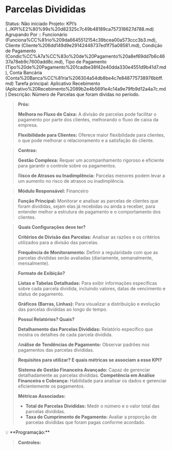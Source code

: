 # Parcelas Divididas

Status: Não iniciado
Projeto: KPI’s (../KPI%E2%80%99s%20d82325c7c49b48189ca757318627d788.md)
Agrupando Por :: Funcionário (Funciona%CC%81rio%209da6645512154c39bcea00a573ccc3b3.md), Cliente (Cliente%206dd149d9e29142448737ed1f75a08581.md), Condição de Pagamento (Condic%CC%A7a%CC%83o%20de%20Pagamento%20a8ef69dd7b6c4637a78eb9c7600add8c.md), Tipo de Pagamento (Tipo%20de%20Pagamento%201cadbe38f42e40dda330e4551d9b41d7.md), Conta Bancária (Conta%20Banca%CC%81ria%206304a54db8be4c7e848775738976bbff.md)
Tarefa principal: Aplicativo Recebimento (Aplicativo%20Recebimento%2089b2e4b5691e4c14a9e79fb9d12a4a7c.md)
Descrição: Número de Parcelas que foram dividas no período.

> **Prós:**
> 
> 
> **Melhora no Fluxo de Caixa:** A divisão de parcelas pode facilitar o pagamento por parte dos clientes, melhorando o fluxo de caixa da empresa.
> 
> **Flexibilidade para Clientes:** Oferece maior flexibilidade para clientes, o que pode melhorar o relacionamento e a satisfação do cliente.
> 

> **Contras:**
> 
> 
> **Gestão Complexa:** Requer um acompanhamento rigoroso e eficiente para garantir o controle sobre os pagamentos.
> 
> R**isco de Atrasos ou Inadimplência:** Parcelas menores podem levar a um aumento no risco de atrasos ou inadimplência.
> 

> **Módulo Responsável:**
Financeiro
> 

> **Função Principal:**
Monitorar e analisar as parcelas de clientes que foram divididas, sejam elas já recebidas ou ainda a receber, para entender melhor a estrutura de pagamento e o comportamento dos clientes.
> 

> **Quais Configurações deve ter?**
> 
> 
> **Critérios de Divisão das Parcelas:** Analisar as razões e os critérios utilizados para a divisão das parcelas.
> 
> **Frequência de Monitoramento:** Definir a regularidade com que as parcelas divididas serão avaliadas (diariamente, semanalmente, mensalmente).
> 

> **Formato de Exibição?**
> 
> 
> **Listas e Tabelas Detalhadas:** Para exibir informações específicas sobre cada parcela dividida, incluindo valores, datas de vencimento e status de pagamento.
> 
> **Gráficos (Barras, Linhas):** Para visualizar a distribuição e evolução das parcelas divididas ao longo do tempo.
> 

> **Possuí Relatórios? Quais?**
> 
> 
> **Detalhamento das Parcelas Divididas:** Relatório específico que mostra os detalhes de cada parcela dividida.
> 
> A**nálise de Tendências de Pagamento:** Observar padrões nos pagamentos das parcelas divididas.
> 

> **Requisitos para utilizar? E quais métricas se associam a esse KPI?**
> 
> 
> **Sistema de Gestão Financeira Avançado:** Capaz de gerenciar detalhadamente as parcelas divididas.
> **Competência em Análise Financeira e Cobrança:** Habilidade para analisar os dados e gerenciar eficientemente os pagamentos.
> 
> **Métricas Associadas:**
> 
> - **Total de Parcelas Divididas:** Medir o número e o valor total das parcelas divididas.
> - **Taxa de Cumprimento de Pagamento:** Avaliar a proporção de parcelas divididas que foram pagas conforme acordado.

<aside>
💡 **Programação:**

</aside>

> **Controles:**
>